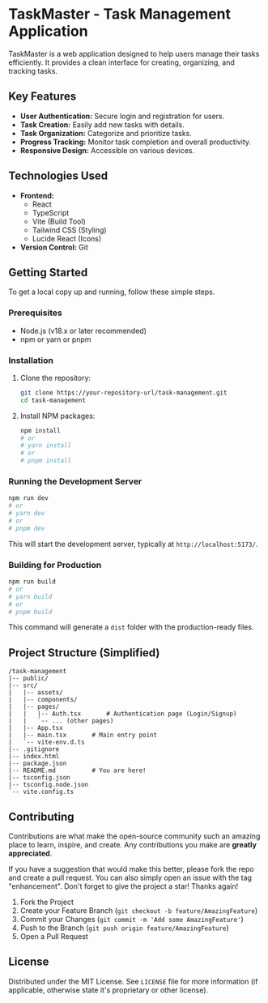 # TaskMaster - Task Management Application

TaskMaster is a web application designed to help users manage their tasks efficiently. It provides a clean interface for creating, organizing, and tracking tasks.

## Key Features

*   **User Authentication:** Secure login and registration for users.
*   **Task Creation:** Easily add new tasks with details.
*   **Task Organization:** Categorize and prioritize tasks.
*   **Progress Tracking:** Monitor task completion and overall productivity.
*   **Responsive Design:** Accessible on various devices.

## Technologies Used

*   **Frontend:**
    *   React
    *   TypeScript
    *   Vite (Build Tool)
    *   Tailwind CSS (Styling)
    *   Lucide React (Icons)
*   **Version Control:** Git

## Getting Started

To get a local copy up and running, follow these simple steps.

### Prerequisites

*   Node.js (v18.x or later recommended)
*   npm or yarn or pnpm

### Installation

1.  Clone the repository:
    ```sh
    git clone https://your-repository-url/task-management.git
    cd task-management
    ```
2.  Install NPM packages:
    ```sh
    npm install
    # or
    # yarn install
    # or
    # pnpm install
    ```

### Running the Development Server

```sh
npm run dev
# or
# yarn dev
# or
# pnpm dev
```

This will start the development server, typically at `http://localhost:5173/`.

### Building for Production

```sh
npm run build
# or
# yarn build
# or
# pnpm build
```

This command will generate a `dist` folder with the production-ready files.

## Project Structure (Simplified)

```
/task-management
|-- public/
|-- src/
|   |-- assets/
|   |-- components/
|   |-- pages/
|   |   |-- Auth.tsx       # Authentication page (Login/Signup)
|   |   `-- ... (other pages)
|   |-- App.tsx
|   |-- main.tsx       # Main entry point
|   `-- vite-env.d.ts
|-- .gitignore
|-- index.html
|-- package.json
|-- README.md          # You are here!
|-- tsconfig.json
|-- tsconfig.node.json
`-- vite.config.ts
```

## Contributing

Contributions are what make the open-source community such an amazing place to learn, inspire, and create. Any contributions you make are **greatly appreciated**.

If you have a suggestion that would make this better, please fork the repo and create a pull request. You can also simply open an issue with the tag "enhancement".
Don't forget to give the project a star! Thanks again!

1.  Fork the Project
2.  Create your Feature Branch (`git checkout -b feature/AmazingFeature`)
3.  Commit your Changes (`git commit -m 'Add some AmazingFeature'`)
4.  Push to the Branch (`git push origin feature/AmazingFeature`)
5.  Open a Pull Request

## License

Distributed under the MIT License. See `LICENSE` file for more information (if applicable, otherwise state it's proprietary or other license).
